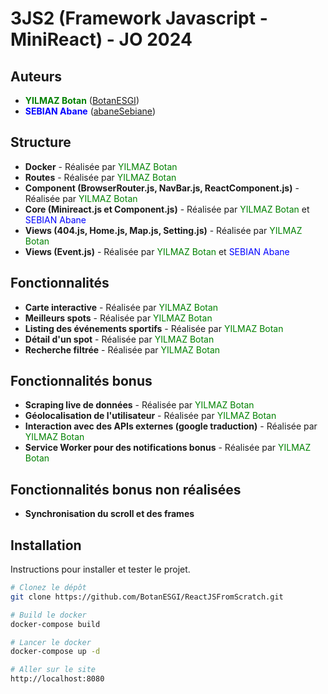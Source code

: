 # 3JS2 (Framework Javascript - MiniReact) - JO 2024

## Auteurs

- **<span style="color: green;">YILMAZ Botan</span>** ([BotanESGI](https://github.com/BotanESGI))
- **<span style="color: blue;">SEBIAN Abane</span>** ([abaneSebiane](https://github.com/abaneSebiane))


## Structure

- **Docker** - Réalisée par <span style="color: green;">YILMAZ Botan</span>
- **Routes** - Réalisée par <span style="color: green;">YILMAZ Botan</span>
- **Component (BrowserRouter.js, NavBar.js, ReactComponent.js)** - Réalisée par <span style="color: green;">YILMAZ Botan</span>
- **Core (Minireact.js et Component.js)** - Réalisée par <span style="color: green;">YILMAZ Botan</span> et <span style="color: blue;">SEBIAN Abane</span>
- **Views (404.js, Home.js, Map.js, Setting.js)** - Réalisée par <span style="color: green;">YILMAZ Botan</span>
- **Views (Event.js)** - Réalisée par <span style="color: green;">YILMAZ Botan</span> et <span style="color: blue;">SEBIAN Abane</span>

## Fonctionnalités
- **Carte interactive** - Réalisée par <span style="color: green;">YILMAZ Botan</span>
- **Meilleurs spots** - Réalisée par <span style="color: green;">YILMAZ Botan</span>
- **Listing des événements sportifs** - Réalisée par <span style="color: green;">YILMAZ Botan</span>
- **Détail d'un spot** - Réalisée par <span style="color: green;">YILMAZ Botan</span>
- **Recherche filtrée** - Réalisée par <span style="color: green;">YILMAZ Botan</span>

## Fonctionnalités bonus
- **Scraping live de données** - Réalisée par <span style="color: green;">YILMAZ Botan</span>
- **Géolocalisation de l'utilisateur** - Réalisée par <span style="color: green;">YILMAZ Botan</span>
- **Interaction avec des APIs externes (google traduction)** - Réalisée par <span style="color: green;">YILMAZ Botan</span>
- **Service Worker pour des notifications bonus** - Réalisée par <span style="color: green;">YILMAZ Botan</span>

## Fonctionnalités bonus non réalisées
- **Synchronisation du scroll et des frames**


## Installation

Instructions pour installer et tester le projet.

```bash
# Clonez le dépôt
git clone https://github.com/BotanESGI/ReactJSFromScratch.git

# Build le docker
docker-compose build

# Lancer le docker
docker-compose up -d

# Aller sur le site
http://localhost:8080
